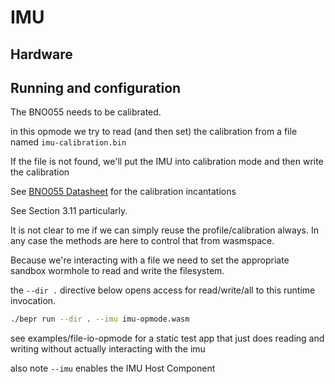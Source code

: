 # IMU

## Hardware

## Running and configuration

The BNO055 needs to be calibrated.  

in this opmode we try to read (and then set) the calibration from a file named `imu-calibration.bin`

If the file is not found, we'll put the IMU into calibration mode and then write the calibration 

See [BNO055 Datasheet](https://www.bosch-sensortec.com/media/boschsensortec/downloads/datasheets/bst-bno055-ds000.pdf) for the calibration incantations

See Section 3.11 particularly.

It is not clear to me if we can simply reuse the profile/calibration always.  In any case the methods are here to control that from wasmspace.

Because we're interacting with a file we need to set the appropriate sandbox wormhole to read and write the filesystem.

the `--dir .` directive below opens access for read/write/all to this runtime invocation.

```sh
./bepr run --dir . --imu imu-opmode.wasm
```

see examples/file-io-opmode for a static test app that just does reading and writing without actually interacting with the imu

also note `--imu` enables the IMU Host Component

